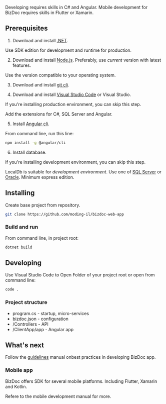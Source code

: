 Developing requires skills in C# and Angular. Mobile development for BizDoc requires skills in Flutter or Xamarin. 

## Prerequisites

1. Download and install [.NET](https://dotnet.microsoft.com/en-us/download).

Use SDK edition for development and runtime for production.

2. Download and install [Node.js](https://nodejs.org/en/download/). Preferably, use _current_ version with latest features.

Use the version compatible to your operating system.

3. Download and install [git cli](https://git-scm.com/downloads).

4. Download and install [Visual Studio Code](https://code.visualstudio.com/download) or Visual Studio.

If you're installing production environment, you can skip this step.

Add the extensions for C#, SQL Server and Angular.

5. Install [Angular cli](https://angular.io/cli).

From command line, run this line:

```bash
npm install -g @angular/cli
```
6. Install database.

If you're installing development environment, you can skip this step.

LocalDb is suitable for *development environment*. Use one of [SQL Server](https://www.microsoft.com/en-us/sql-server/sql-server-downloads) or [Oracle](.).
Minimum express edition.

## Installing

Create base project from repository.

```bash
git clone https://github.com/moding-il/bizdoc-web-app
```

### Build and run

From command line, in project root:

```bash
dotnet build
```

## Developing

Use Visual Studio Code to Open Folder of your project root or open from command line:

```bash
code .
```

### Project structure

* program.cs - startup, micro-services 
* bizdoc.json - configuration
* /Controllers - API
* /ClientApp/app - Angular app

## What's next

Follow the [guidelines](./guidelines.md) manual onbest practices in developing BizDoc app.

### Mobile app

BizDoc offers SDK for several mobile platforms. Including Flutter, Xamarin and Kotlin.

Refere to the mobile development manual for more.
